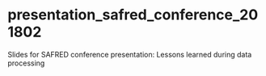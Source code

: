 # presentation_safred_conference_201802
Slides for SAFRED conference presentation: Lessons learned during data processing
